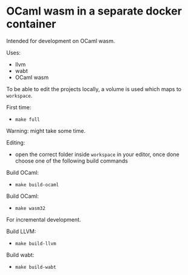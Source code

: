 OCaml wasm in a separate docker container
===
Intended for development on OCaml wasm. 

Uses: 
- llvm
- wabt
- OCaml wasm

To be able to edit the projects locally, a volume is used which maps 
to `workspace`. 

First time:
- `make full` 

Warning: might take some time.

Editing:
- open the correct folder inside `workspace` in your editor, once done choose one of the following build commands

Build OCaml:
- `make build-ocaml`

Build OCaml:
- `make wasm32`

For incremental development.

Build LLVM:
- `make build-llvm`

Build wabt:
- `make build-wabt`


